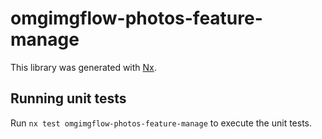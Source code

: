 # omgimgflow-photos-feature-manage

This library was generated with [Nx](https://nx.dev).

## Running unit tests

Run `nx test omgimgflow-photos-feature-manage` to execute the unit tests.
